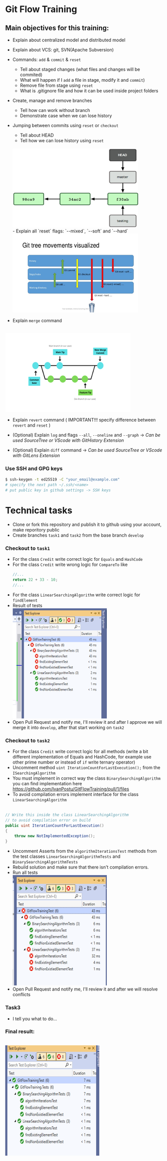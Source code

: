
# Git Flow Training

## Main objectives for this training:

- Explain about centralized model and distributed model
  
- Explain about VCS: git, SVN(Apache Subversion)
  
- Commands: `add` & `commit` & `reset`
    - Tell about staged changes (what files and changes will be commited)
    - What will happen if I `add` a file in stage, modify it and `commit`)
    - Remove file from stage using `reset`
    - What is .gitignore file and how it can be used inside project folders

- Create, manage and remove branches
    - Tell how can work without branch
    - Demonstrate case when we can lose history

- Jumping between commits using `reset` or `checkout`
    - Tell about HEAD
    - Tell how we can lose history using `reset` 
    <br />
    <img width="400" height="250" src="./docs/headImage.png">
    <br />
    - Explain all `reset` flags: `--mixed`, `--soft` and `--hard`
    <br />
    <img width="400" height="250" src="./docs/resetWithAllFlags.jpg">
    <br />

- Explain `merge` command
<br />
<img width="400" height="250" src="./docs/gitmerge2.png">
<br />

- Explain `revert` command ( IMPORTANT!!! specify difference between `revert` and `reset` )
  
- (Optional) Explain `log` and flags `--all`, `--oneline` and `--graph` -> *Can be used SourceTree or VScode with GitHistory Extension* 

- (Optional) Explain `diff` command -> *Can be used SourceTree or VScode with GitLens Extension* 

### Use SSH and GPG keys

```bash
$ ssh-keygen -t ed25519 -C "your_email@example.com"
# specify the next path ~/.ssh/<name>
# put public key in github settings -> SSH keys
```


# Technical tasks


- Clone or fork this repository and publish it to github using your account, make reporitory public
- Create branches `task1` and `task2` from the base branch `develop`
### Checkout to `task1`
- For the class `Credit` write correct logic for `Equals` and `HashCode`
- For the class `Credit` write wrong logic for `CompareTo` like
  ```cs
  //...
  return 22 + 33 - 10;
  //...
  ```
- For the class `LinearSearchingAlgorithm` write correct logic for `findElement`
- Result of tests
  <br />
  <img width="300" height="350" src="./docs/task1tests.png">
  <br />
- Open Pull Request and notify me, I'll review it and after I approve we will merge it into `develop`, after that start working on `task2`

### Checkout to `task2`
- For the class `Credit` write correct logic for all methods (write a bit different implementation of Equals and HashCode, for example use other prime number or instead of `if` write ternary operator)
- Uncomment method `uint IterationCountForLastExecution();` from the `ISearchingAlgorithm`
- You must implement in correct way the class `BinarySearchingAlgorithm ` you can find implementation here https://github.com/IvanPostu/GitFlowTraining/pull/1/files
- To avoid compilation errors implement interface for the class `LinearSearchingAlgorithm`
```cs

// Write this inside the class LinearSearchingAlgorithm 
// to avoid compilation error on build
public uint IterationCountForLastExecution()
{
    throw new NotImplementedException();
}

```
- Uncomment Asserts from the `algorithmIterationsTest` methods from the test classes `LinearSearchingAlgorithmTests` and `BinarySearchingAlgorithmTests`
- Rebuild solution and make sure that there isn't compilation errors.
- Run all tests
  <br />
  <img width="300" height="350" src="./docs/task2tests.png">
  <br />
- Open Pull Request and notify me, I'll review it and after we will resolve conflicts
  
### Task3
- I tell you what to do...

### Final result:
  <br />
  <img width="300" height="350" src="./docs/taskFinaltests.png">
  <br />
